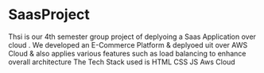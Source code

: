 # SaasProject
Thsi is our 4th semester group project of deplyoing a Saas Application over cloud .
We developed an E-Commerce Platform & deplyoed uit over AWS Cloud & also applies various features such as load balancing to enhance overall architecture 
The Tech Stack used is HTML CSS JS Aws Cloud 
